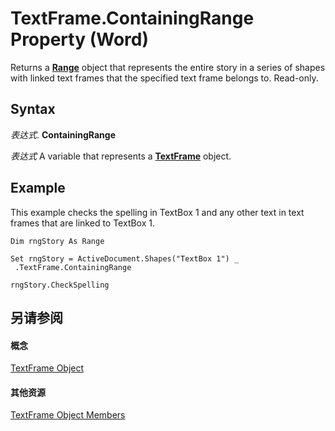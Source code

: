 
# TextFrame.ContainingRange Property (Word)

Returns a  **[Range](15a7a1c4-5f3f-5b6e-60e9-29688de3f274.md)** object that represents the entire story in a series of shapes with linked text frames that the specified text frame belongs to. Read-only.


## Syntax

 _表达式_. **ContainingRange**

 _表达式_ A variable that represents a **[TextFrame](46f7e410-80d9-9fe9-2224-488b623f8592.md)** object.


## Example

This example checks the spelling in TextBox 1 and any other text in text frames that are linked to TextBox 1.


```
Dim rngStory As Range 
 
Set rngStory = ActiveDocument.Shapes("TextBox 1") _ 
 .TextFrame.ContainingRange 
 
rngStory.CheckSpelling
```


## 另请参阅


#### 概念


[TextFrame Object](46f7e410-80d9-9fe9-2224-488b623f8592.md)
#### 其他资源


[TextFrame Object Members](http://msdn.microsoft.com/library/bb2efcc6-474f-3de5-6d20-940be7549112%28Office.15%29.aspx)